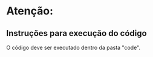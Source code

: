 # Atenção:
## Instruções para execução do código
O código deve ser executado dentro da pasta "code".